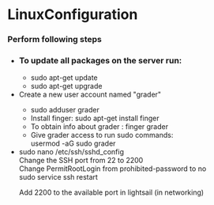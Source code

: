 # LinuxConfiguration
<h3>Perform following steps</h3>
<ul>
<li><h3>To update all packages on the server run:</h3></li>
<ul>
  <li>sudo apt-get update</li>
  <li> sudo apt-get upgrade</li>
</ul>
<li>
Create a new user account named "grader"
</li>
<ul><li>
sudo adduser grader</li>
<li>
Install finger: sudo apt-get install finger </li>
<li> 
To obtain info about grader :
finger grader
</li>
<li>
Give grader access to run sudo commands:
<br/>
usermod -aG sudo grader</li>
</ul>


<li>
sudo nano /etc/ssh/sshd_config
<br/>
Change the SSH port from 22 to 2200
<br/>
Change PermitRootLogin from prohibited-password to no
<br/>
sudo service ssh restart
<br/>

Add 2200 to the available port in lightsail (in networking)
</ul>
